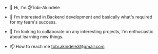 - 👋 Hi, I’m @Tobi-Akindele
- 👀 I’m interested in Backend development and basically what's required for my team's success.

- 💞️ I’m looking to collaborate on any interesting projects, I'm enthusiastic about learning new things.
- 📫 How to reach me tobi.akindele3@gmail.com

<!---
Tobi-Akindele/Tobi-Akindele is a ✨ special ✨ repository because its `README.md` (this file) appears on your GitHub profile.
You can click the Preview link to take a look at your changes.
--->
